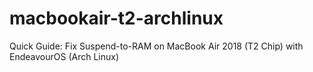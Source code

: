 # macbookair-t2-archlinux
Quick Guide: Fix Suspend-to-RAM on MacBook Air 2018 (T2 Chip) with EndeavourOS (Arch Linux)
